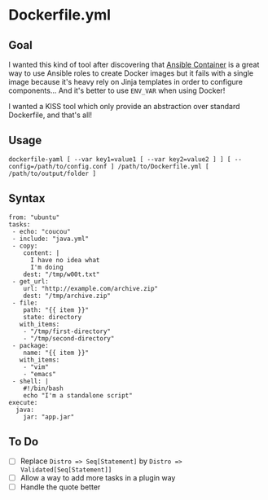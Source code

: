 # Dockerfile.yml

## Goal
I wanted this kind of tool after discovering that [Ansible Container](https://www.ansible.com/integrations/containers/ansible-container) is a great way to use Ansible roles to create Docker images but it fails with a single image because it's heavy rely on Jinja templates in order to configure components... And it's better to use `ENV_VAR` when using Docker!  

I wanted a KISS tool which only provide an abstraction over standard Dockerfile, and that's all! 

## Usage
`dockerfile-yaml [ --var key1=value1 [ --var key2=value2 ] ] [ --config=/path/to/config.conf ] /path/to/Dockerfile.yml [ /path/to/output/folder ]`

## Syntax
```
from: "ubuntu"
tasks:
 - echo: "coucou"
 - include: "java.yml"
 - copy:
    content: |
      I have no idea what
      I'm doing
    dest: "/tmp/w00t.txt"
 - get_url:
    url: "http://example.com/archive.zip"
    dest: "/tmp/archive.zip"
 - file:
    path: "{{ item }}"
    state: directory
   with_items:
    - "/tmp/first-directory"
    - "/tmp/second-directory"
 - package:
    name: "{{ item }}"
   with_items:
    - "vim"
    - "emacs"
 - shell: |
    #!/bin/bash
    echo "I'm a standalone script"
execute:
  java:
    jar: "app.jar"
```

## To Do
- [ ] Replace `Distro => Seq[Statement]` by `Distro => Validated[Seq[Statement]]`
- [ ] Allow a way to add more tasks in a plugin way
- [ ] Handle the quote better
